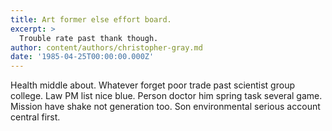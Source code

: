 ```yaml
---
title: Art former else effort board.
excerpt: >
  Trouble rate past thank though.
author: content/authors/christopher-gray.md
date: '1985-04-25T00:00:00.000Z'
---
```

Health middle about. Whatever forget poor trade past scientist group college. Law PM list nice blue. Person doctor him spring task several game. Mission have shake not generation too. Son environmental serious account central first.